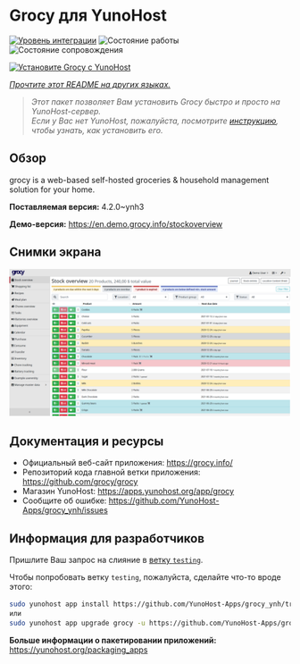 <!--
Важно: этот README был автоматически сгенерирован <https://github.com/YunoHost/apps/tree/master/tools/readme_generator>
Он НЕ ДОЛЖЕН редактироваться вручную.
-->

# Grocy для YunoHost

[![Уровень интеграции](https://dash.yunohost.org/integration/grocy.svg)](https://ci-apps.yunohost.org/ci/apps/grocy/) ![Состояние работы](https://ci-apps.yunohost.org/ci/badges/grocy.status.svg) ![Состояние сопровождения](https://ci-apps.yunohost.org/ci/badges/grocy.maintain.svg)

[![Установите Grocy с YunoHost](https://install-app.yunohost.org/install-with-yunohost.svg)](https://install-app.yunohost.org/?app=grocy)

*[Прочтите этот README на других языках.](./ALL_README.md)*

> *Этот пакет позволяет Вам установить Grocy быстро и просто на YunoHost-сервер.*  
> *Если у Вас нет YunoHost, пожалуйста, посмотрите [инструкцию](https://yunohost.org/install), чтобы узнать, как установить его.*

## Обзор

grocy is a web-based self-hosted groceries & household management solution for your home.

**Поставляемая версия:** 4.2.0~ynh3

**Демо-версия:** <https://en.demo.grocy.info/stockoverview>

## Снимки экрана

![Снимок экрана Grocy](./doc/screenshots/stock-en.png)

## Документация и ресурсы

- Официальный веб-сайт приложения: <https://grocy.info/>
- Репозиторий кода главной ветки приложения: <https://github.com/grocy/grocy>
- Магазин YunoHost: <https://apps.yunohost.org/app/grocy>
- Сообщите об ошибке: <https://github.com/YunoHost-Apps/grocy_ynh/issues>

## Информация для разработчиков

Пришлите Ваш запрос на слияние в [ветку `testing`](https://github.com/YunoHost-Apps/grocy_ynh/tree/testing).

Чтобы попробовать ветку `testing`, пожалуйста, сделайте что-то вроде этого:

```bash
sudo yunohost app install https://github.com/YunoHost-Apps/grocy_ynh/tree/testing --debug
или
sudo yunohost app upgrade grocy -u https://github.com/YunoHost-Apps/grocy_ynh/tree/testing --debug
```

**Больше информации о пакетировании приложений:** <https://yunohost.org/packaging_apps>

